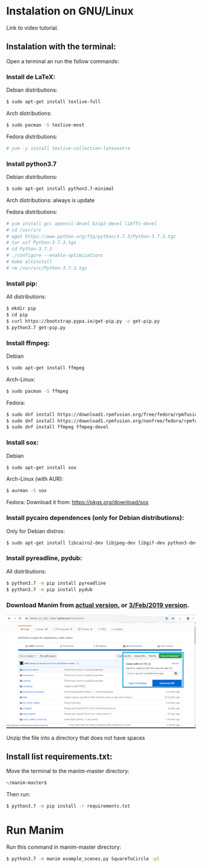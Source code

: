 # Instalation on GNU/Linux

Link to video tutorial.


## Instalation with the terminal:
Open a terminal an run the follow commands:

### Install de LaTeX:
Debian distributions:
```sh
$ sudo apt-get install texlive-full
```
Arch distributions:
```sh
$ sudo pacman -S texlive-most
```
Fedora distributions:
```sh
# yum -y install texlive-collection-latexextra
```

### Install python3.7
Debian distributions:
```sh
$ sudo apt-get install python3.7-minimal
```

Arch distributions: always is update

Fedora distributions:
```sh
# yum install gcc openssl-devel bzip2-devel libffi-devel
# cd /usr/src
# wget https://www.python.org/ftp/python/3.7.3/Python-3.7.3.tgz
# tar xzf Python-3.7.3.tgz
# cd Python-3.7.3
# ./configure --enable-optimizations
# make altinstall
# rm /usr/src/Python-3.7.3.tgz
```

### Install pip:
All distributions:
```sh
$ mkdir pip
$ cd pip
$ curl https://bootstrap.pypa.io/get-pip.py -o get-pip.py
$ python3.7 get-pip.py
```

### Install ffmpeg:
Debian
```sh
$ sudo apt-get install ffmpeg
```
Arch-Linux:
```sh
$ sudo pacman -S ffmpeg
```
Fedora:
```sh
$ sudo dnf install https://download1.rpmfusion.org/free/fedora/rpmfusion-free-release-$(rpm -E %fedora).noarch.rpm
$ sudo dnf install https://download1.rpmfusion.org/nonfree/fedora/rpmfusion-nonfree-release-$(rpm -E %fedora).noarch.rpm
$ sudo dnf install ffmpeg ffmpeg-devel
```


### Install sox:
Debian
```sh
$ sudo apt-get install sox
```
Arch-Linux (with AUR):
```sh
$ aurman -S sox
```
Fedora:
Download it from: https://pkgs.org/download/sox

### Install pycairo dependences (only for Debian distributions):
Only for Debian distros:
```sh
$ sudo apt-get install libcairo2-dev libjpeg-dev libgif-dev python3-dev libffi-dev
```

### Install pyreadline, pydub:
All distributions:
```sh
$ python3.7 -m pip install pyreadline
$ python3.7 -m pip install pydub
```

### Download Manim from [actual version](https://github.com/3b1b/manim), or [3/Feb/2019 version](https://github.com/3b1b/manim/tree/3b088b12843b7a4459fe71eba96b70edafb7aa78).

<p align="center"><img src ="/English/0_instalation/gnuLinux/gifs/manimDescarga.png" /></p>

Unzip the file into a directory that does not have spaces

## Install list requirements.txt:
Move the terminal to the manim-master directory:

```sh
~/manim-master$
```

Then run:

```sh
$ python3.7 -m pip install -r requirements.txt
```

# Run Manim

Run this command in manim-master directory:

```sh
$ python3.7 -m manim example_scenes.py SquareToCircle -pl
```

